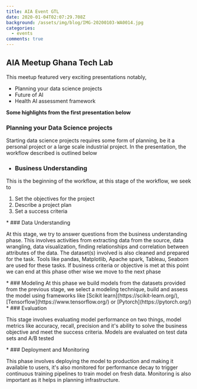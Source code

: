 ```yaml
---
title: AIA Event GTL
date: 2020-01-04T02:07:29.708Z
background: /assets/img/blog/IMG-20200103-WA0014.jpg
categories:
  - events
comments: true
---
```

## AIA Meetup Ghana Tech Lab

This meetup featured very exciting presentations notably,

* Planning your data science projects
* Future of AI
* Health AI assessment framework
<p><strong>Some highlights from the first presentation below</strong></p>

### Planning your Data Science projects

Starting data science projects requires some form of planning, be it a personal project or a large scale industrial project. In the presentation, the workflow described is outlined below

* ### Business Understanding
<p>This is the beginning of the workflow, at this stage of the workflow, we seek to 
<ol>
<li>Set the objectives for the project</li>
<li>Describe a project plan</li>
<li>Set a success criteria</li>
</ol></p>
* ### Data Understanding
<p>At this stage, we try to answer questions from the business understanding phase. This involves activities from extracting data from the source, data wrangling, data visualization, finding relationships and correlation between attributes of the data. The dataset(s) involved is also cleaned and prepared for the task. Tools like pandas, Matplotlib, Apache spark, Tableau, Seaborn are used for these tasks. If business criteria or objective is met at this point we can end at this phase other wise we move to the next phase</p>
* ### Modeling
At this phase we build models from the datasets provided from the previous stage, we select a modeling technique, build and assess the model using frameworks like [Scikit learn](https://scikit-learn.org/), [Tensorflow](https://www.tensorflow.org/) or [Pytorch](https://pytorch.org/) 
* ### Evaluation
<p>This stage involves evaluating model performance on two things, model metrics like accuracy, recall, precision and it's ability to solve the business objective and meet the success criteria. Models are evaluated on test data sets and A/B tested</p>
* ### Deployment and Monitoring
<p> This phase involves deploying the model to production and making it available to users, it's also monitored for performance decay to trigger continuous training pipelines to train model on fresh data. Monitoring is also important as it helps in planning infrastructure.</p>

